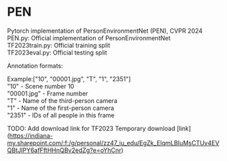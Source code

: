 # PEN
Pytorch implementation of PersonEnvironmentNet (PEN), CVPR 2024
PEN.py: Official implementation of PersonEnvironmentNet\
TF2023train.py: Official training split\
TF2023eval.py: Official testing split

Annotation formats:

Example:["10", "00001.jpg", "T", "1", "2351"]\
"10" - Scene number 10\
"00001.jpg" - Frame number\
"T" - Name of the third-person camera\
"1" - Name of the first-person camera\
"2351" - IDs of all people in this frame

TODO: Add download link for TF2023
Temporary download [link] (https://indiana-my.sharepoint.com/:f:/g/personal/zz47_iu_edu/EgZk_ElqmLBIuMsCTUv4EVQBtJIPY6afFftHHnQBv2edZg?e=oYhCnr)
